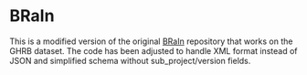 # BRaIn

This is a modified version of the original [BRaIn](https://github.com/asifsamir/BRaIn) repository that works on the GHRB dataset. The code has been adjusted to handle XML format instead of JSON and simplified schema without sub_project/version fields.